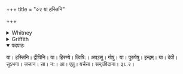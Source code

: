 +++
title = "०२ या हस्तिनि"

+++

<details><summary>Whitney</summary>

### Translation
2. What brilliancy is in elephant, in leopard, what in gold, in waters,  
in kine, what in men (*púruṣa*): the fortunate goddess etc. etc.

### Notes
Ppp. and TB. agree in reading *áśveṣu púruṣeṣu góṣu* in **b**.
</details>

<details><summary>Griffith</summary>

All energy of elephant and panther, all energy of gold, men, kine, and waters, And the blest Goddess who gave birth to Indra come unto us conjoined with strength and vigour.
</details>


<details open><summary>पदपाठः</summary>

या। हस्तिनि। द्वीपिनि। या। हिरण्ये। त्विषि:। अप्ऽसु। गोषु। या। पुरुषेषु। इन्द्रम्। या। देवी। सुऽभगा। जजान। सा। न:। आ। एतु। वर्चसा। सम्ऽविदाना। ३८.२।
</details>